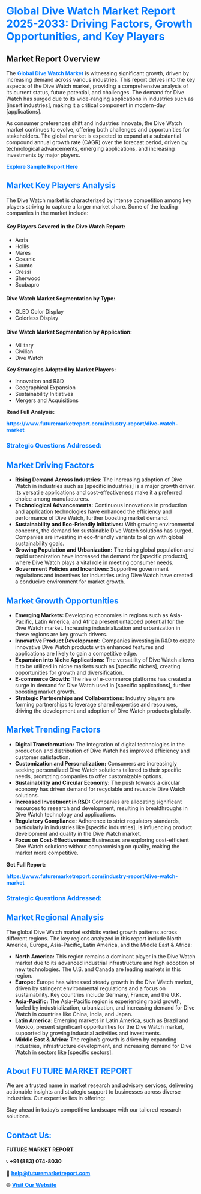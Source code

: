 <h1 style="color: #007BFF;">Global Dive Watch Market Report 2025-2033: Driving Factors, Growth Opportunities, and Key Players</h1>

<section id="overview">
<h2>Market Report Overview</h2>
<p>The <a href="https://www.futuremarketreport.com/industry-report/dive-watch-market" style="color: #007BFF; text-decoration: none;"><strong>Global Dive Watch Market</strong></a> is witnessing significant growth, driven by increasing demand across various industries. This report delves into the key aspects of the Dive Watch market, providing a comprehensive analysis of its current status, future potential, and challenges. The demand for Dive Watch has surged due to its wide-ranging applications in industries such as [insert industries], making it a critical component in modern-day [applications].</p>
<p>As consumer preferences shift and industries innovate, the Dive Watch market continues to evolve, offering both challenges and opportunities for stakeholders. The global market is expected to expand at a substantial compound annual growth rate (CAGR) over the forecast period, driven by technological advancements, emerging applications, and increasing investments by major players.</p>
</section>

<section id="overview">
<p><a href="https://www.futuremarketreport.com/request-sample/reportId=112387" style="color: #007BFF; text-decoration: none;"><strong>Explore Sample Report Here</strong></a></p>
</section>

<section id="key-players">
<h2 style="color: #007BFF;">Market Key Players Analysis</h2>
<p>The Dive Watch market is characterized by intense competition among key players striving to capture a larger market share. Some of the leading companies in the market include:</p>
<h4>Key Players Covered in the Dive Watch Report:</h4>
<ul><li>Aeris</li><li>Hollis</li><li>Mares</li><li>Oceanic</li><li>Suunto</li><li>Cressi</li><li>Sherwood</li><li>Scubapro</li></ul>
<h4>Dive Watch Market Segmentation by Type:</h4>
<ul><li>OLED Color Display</li><li>Colorless Display</li></ul>

<h4>Dive Watch Market Segmentation by Application:</h4>
<ul><li>Military</li><li>Civilian</li><li>Dive Watch</li></ul>
<p><strong>Key Strategies Adopted by Market Players:</strong></p>
<ul>
<li>Innovation and R&D</li>
<li>Geographical Expansion</li>
<li>Sustainability Initiatives</li>
<li>Mergers and Acquisitions</li>
</ul>
</section>

<section>
<p><strong>Read Full Analysis: </strong></p><a href="https://www.futuremarketreport.com/industry-report/dive-watch-market" style="color: #007BFF; text-decoration: none;"><strong>https://www.futuremarketreport.com/industry-report/dive-watch-market</strong></a>
<h3 style="color: #007BFF;">Strategic Questions Addressed:</h3>
</section>

<section id="driving-factors">
<h2 style="color: #007BFF;">Market Driving Factors</h2>
<ul>
<li><strong>Rising Demand Across Industries:</strong> The increasing adoption of Dive Watch in industries such as [specific industries] is a major growth driver. Its versatile applications and cost-effectiveness make it a preferred choice among manufacturers.</li>
<li><strong>Technological Advancements:</strong> Continuous innovations in production and application technologies have enhanced the efficiency and performance of Dive Watch, further boosting market demand.</li>
<li><strong>Sustainability and Eco-Friendly Initiatives:</strong> With growing environmental concerns, the demand for sustainable Dive Watch solutions has surged. Companies are investing in eco-friendly variants to align with global sustainability goals.</li>
<li><strong>Growing Population and Urbanization:</strong> The rising global population and rapid urbanization have increased the demand for [specific products], where Dive Watch plays a vital role in meeting consumer needs.</li>
<li><strong>Government Policies and Incentives:</strong> Supportive government regulations and incentives for industries using Dive Watch have created a conducive environment for market growth.</li>
</ul>
</section>

<section id="growth-opportunities">
<h2 style="color: #007BFF;">Market Growth Opportunities</h2>
<ul>
<li><strong>Emerging Markets:</strong> Developing economies in regions such as Asia-Pacific, Latin America, and Africa present untapped potential for the Dive Watch market. Increasing industrialization and urbanization in these regions are key growth drivers.</li>
<li><strong>Innovative Product Development:</strong> Companies investing in R&D to create innovative Dive Watch products with enhanced features and applications are likely to gain a competitive edge.</li>
<li><strong>Expansion into Niche Applications:</strong> The versatility of Dive Watch allows it to be utilized in niche markets such as [specific niches], creating opportunities for growth and diversification.</li>
<li><strong>E-commerce Growth:</strong> The rise of e-commerce platforms has created a surge in demand for Dive Watch used in [specific applications], further boosting market growth.</li>
<li><strong>Strategic Partnerships and Collaborations:</strong> Industry players are forming partnerships to leverage shared expertise and resources, driving the development and adoption of Dive Watch products globally.</li>
</ul>
</section>

<section id="trending-factors">
<h2 style="color: #007BFF;">Market Trending Factors</h2>
<ul>
<li><strong>Digital Transformation:</strong> The integration of digital technologies in the production and distribution of Dive Watch has improved efficiency and customer satisfaction.</li>
<li><strong>Customization and Personalization:</strong> Consumers are increasingly seeking personalized Dive Watch solutions tailored to their specific needs, prompting companies to offer customizable options.</li>
<li><strong>Sustainability and Circular Economy:</strong> The push towards a circular economy has driven demand for recyclable and reusable Dive Watch solutions.</li>
<li><strong>Increased Investment in R&D:</strong> Companies are allocating significant resources to research and development, resulting in breakthroughs in Dive Watch technology and applications.</li>
<li><strong>Regulatory Compliance:</strong> Adherence to strict regulatory standards, particularly in industries like [specific industries], is influencing product development and quality in the Dive Watch market.</li>
<li><strong>Focus on Cost-Effectiveness:</strong> Businesses are exploring cost-efficient Dive Watch solutions without compromising on quality, making the market more competitive.</li>
</ul>
</section>

<section>
<p><strong>Get Full Report: </strong></p><a href="https://www.futuremarketreport.com/industry-report/dive-watch-market" style="color: #007BFF; text-decoration: none;"><strong>https://www.futuremarketreport.com/industry-report/dive-watch-market</strong></a>
<h3 style="color: #007BFF;">Strategic Questions Addressed:</h3>
</section>


<section id="regional-analysis">
<h2 style="color: #007BFF;">Market Regional Analysis</h2>
<p>The global Dive Watch market exhibits varied growth patterns across different regions. The key regions analyzed in this report include North America, Europe, Asia-Pacific, Latin America, and the Middle East & Africa:</p>
<ul>
<li><strong>North America:</strong> This region remains a dominant player in the Dive Watch market due to its advanced industrial infrastructure and high adoption of new technologies. The U.S. and Canada are leading markets in this region.</li>
<li><strong>Europe:</strong> Europe has witnessed steady growth in the Dive Watch market, driven by stringent environmental regulations and a focus on sustainability. Key countries include Germany, France, and the U.K.</li>
<li><strong>Asia-Pacific:</strong> The Asia-Pacific region is experiencing rapid growth, fueled by industrialization, urbanization, and increasing demand for Dive Watch in countries like China, India, and Japan.</li>
<li><strong>Latin America:</strong> Emerging markets in Latin America, such as Brazil and Mexico, present significant opportunities for the Dive Watch market, supported by growing industrial activities and investments.</li>
<li><strong>Middle East & Africa:</strong> The region’s growth is driven by expanding industries, infrastructure development, and increasing demand for Dive Watch in sectors like [specific sectors].</li>
</ul>
</section>

<footer>
<h2 style="color: #007BFF;">About FUTURE MARKET REPORT</h2>
<p>We are a trusted name in market research and advisory services, delivering actionable insights and strategic support to businesses across diverse industries. Our expertise lies in offering:</p>

<p>Stay ahead in today’s competitive landscape with our tailored research solutions.</p>

<h2 style="color: #007BFF;">Contact Us:</h2>
<p><strong>FUTURE MARKET REPORT</strong></p>
<p>📞 <strong>+91 (883) 074-8030</strong></p>
<p>📧 <strong><a href="mailto:help@futuremarketreport.com" style="color: #007BFF;">help@futuremarketreport.com</a></strong></p>
<p>🌐 <strong><a href="https://www.futuremarketreport.com/" style="color: #007BFF;">Visit Our Website</a></strong></p>
</footer>